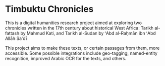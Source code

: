 # Timbuktu Chronicles
This is a digital humanities research project aimed at exploring two chronicles written in the 17th century about historical West Africa: Tarikh al-fattash by Mahmud Kati, and Tarikh al-Sudan by ʻAbd al-Raḥmān ibn ʻAbd Allāh Saʻdī

This project aims to make these texts, or certain passages from them, more accessible. Some possible integrations include geo-tagging, named-entity recognition, improved Arabic OCR for the texts, and others.
